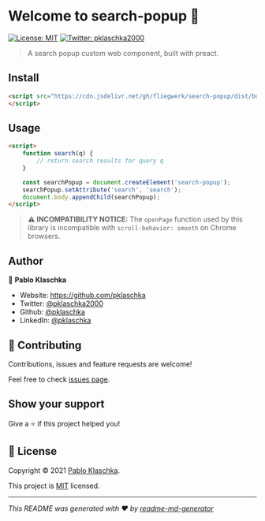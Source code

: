 # Welcome to search-popup 👋

[![License: MIT](https://img.shields.io/badge/License-MIT-yellow.svg)](./LICENSE)
[![Twitter: pklaschka2000](https://img.shields.io/twitter/follow/pklaschka2000.svg?style=social)](https://twitter.com/pklaschka2000)

> A search popup custom web component, built with preact.

## Install

```html
<script src="https://cdn.jsdelivr.net/gh/fliegwerk/search-popup/dist/bundle.js" />
</script>
```

## Usage

```html
<script>
	function search(q) {
		// return search results for query q
	}

	const searchPopup = document.createElement('search-popup');
	searchPopup.setAttribute('search', 'search');
	document.body.appendChild(searchPopup);
</script>
```

> **⚠ INCOMPATIBILITY NOTICE:** The `openPage` function used by this library
> is incompatible with `scroll-behavior: smooth` on Chrome browsers.

## Author

👤 **Pablo Klaschka**

- Website: https://github.com/pklaschka
- Twitter: [@pklaschka2000](https://twitter.com/pklaschka2000)
- Github: [@pklaschka](https://github.com/pklaschka)
- LinkedIn: [@pklaschka](https://linkedin.com/in/pklaschka)

## 🤝 Contributing

Contributions, issues and feature requests are welcome!

Feel free to check [issues page](https://github.com/fliegwerk/search-popup/issues).

## Show your support

Give a ⭐️ if this project helped you!

## 📝 License

Copyright © 2021 [Pablo Klaschka](https://github.com/pklaschka).

This project is [MIT](./LICENSE) licensed.

---

_This README was generated with ❤️ by [readme-md-generator](https://github.com/kefranabg/readme-md-generator)_
